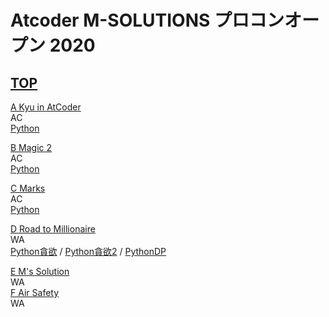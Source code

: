 # Atcoder M-SOLUTIONS プロコンオープン 2020

## <a href="https://atcoder.jp/contests/m-solutions2020" target="_blank" rel="noopener noreferrer">TOP</a>  

<a href="https://atcoder.jp/contests/m-solutions2020/tasks/m_solutions2020_a" target="_blank" rel="noopener noreferrer">A Kyu in AtCoder</a>  
AC  
<a href="https://atcoder.jp/contests/m-solutions2020/submissions/15413491" target="_blank" rel="noopener noreferrer">Python</a>  
  
<a href="https://atcoder.jp/contests/m-solutions2020/tasks/m_solutions2020_b" target="_blank" rel="noopener noreferrer">B Magic 2</a>  
AC  
<a href="https://atcoder.jp/contests/m-solutions2020/submissions/15418786" target="_blank" rel="noopener noreferrer">Python</a>  
  
<a href="https://atcoder.jp/contests/m-solutions2020/tasks/m_solutions2020_c" target="_blank" rel="noopener noreferrer">C Marks</a>  
AC  
<a href="https://atcoder.jp/contests/m-solutions2020/submissions/15424530" target="_blank" rel="noopener noreferrer">Python</a>  
  
<a href="https://atcoder.jp/contests/m-solutions2020/tasks/m_solutions2020_d" target="_blank" rel="noopener noreferrer">D Road to Millionaire</a>  
WA  
<a href="https://atcoder.jp/contests/m-solutions2020/submissions/15453815" target="_blank" rel="noopener noreferrer">Python貪欲</a> / 
<a href="https://atcoder.jp/contests/m-solutions2020/submissions/15476788" target="_blank" rel="noopener noreferrer">Python貪欲2</a> / 
<a href="https://atcoder.jp/contests/m-solutions2020/submissions/15480644" target="_blank" rel="noopener noreferrer">PythonDP</a>  
  
<a href="https://atcoder.jp/contests/m-solutions2020/tasks/m_solutions2020_e" target="_blank" rel="noopener noreferrer">E M's Solution</a>  
WA  
<a href="https://atcoder.jp/contests/m-solutions2020/tasks/m_solutions2020_f" target="_blank" rel="noopener noreferrer">F Air Safety</a>  
WA  

